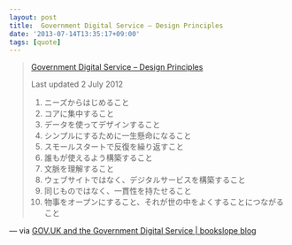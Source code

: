 ```yaml
---
layout: post
title:  Government Digital Service – Design Principles
date: '2013-07-14T13:35:17+09:00'
tags: [quote]
---
```


> [Government Digital Service – Design Principles](https://www.gov.uk/designprinciples)
>
> Last updated 2 July 2012
>
> 1. ニーズからはじめること
> 2. コアに集中すること
> 3. データを使ってデザインすること
> 4. シンプルにするために一生懸命になること
> 5. スモールスタートで反復を繰り返すこと
> 6. 誰もが使えるよう構築すること
> 7. 文脈を理解すること
> 8. ウェブサイトではなく、デジタルサービスを構築すること
> 9. 同じものではなく、一貫性を持たせること
> 10. 物事をオープンにすること、それが世の中をよくすることにつながること

— via [GOV.UK and the Government Digital Service | bookslope blog](http://www.bookslope.jp/blog/2013/07/guvdotuk.html)

